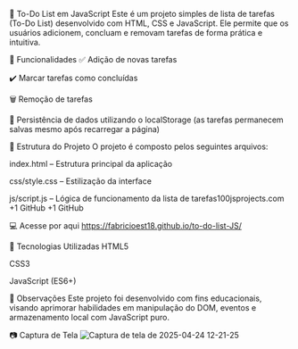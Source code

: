 📝 To-Do List em JavaScript
Este é um projeto simples de lista de tarefas (To-Do List) desenvolvido com HTML, CSS e JavaScript. Ele permite que os usuários adicionem, concluam e removam tarefas de forma prática e intuitiva.​

🚀 Funcionalidades
✅ Adição de novas tarefas

✔️ Marcar tarefas como concluídas

🗑️ Remoção de tarefas

💾 Persistência de dados utilizando o localStorage (as tarefas permanecem salvas mesmo após recarregar a página)​

📂 Estrutura do Projeto
O projeto é composto pelos seguintes arquivos:​

index.html – Estrutura principal da aplicação

css/style.css – Estilização da interface

js/script.js – Lógica de funcionamento da lista de tarefas​
100jsprojects.com
+1
GitHub
+1
GitHub

💻 Acesse por aqui
https://fabricioest18.github.io/to-do-list-JS/

🧠 Tecnologias Utilizadas
HTML5

CSS3

JavaScript (ES6+)​

📌 Observações
Este projeto foi desenvolvido com fins educacionais, visando aprimorar habilidades em manipulação do DOM, eventos e armazenamento local com JavaScript puro.

📷 Captura de Tela
![Captura de tela de 2025-04-24 12-21-25](https://github.com/user-attachments/assets/9b0c34fd-211e-4b83-bc81-f638e42c7dbc)

